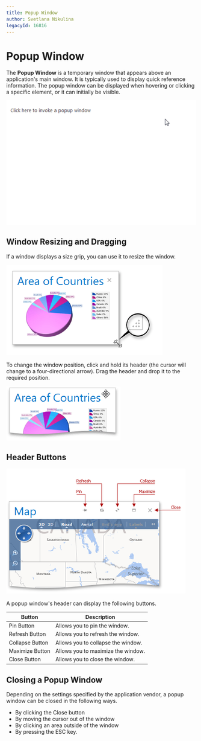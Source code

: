 ```yaml
---
title: Popup Window
author: Svetlana Nikulina
legacyId: 16816
---
```

# Popup Window
The **Popup Window** is a temporary window that appears above an application's main window. It is typically used to display quick reference information. The popup window can be displayed when hovering or clicking a specific element, or it can initially be visible.

![EUD_Popup1](../images/img22633.gif)

## Window Resizing and Dragging
If a window displays a size grip, you can use it to resize the window.

![EUD_Popup2](../images/img22634.png)

To change the window position, click and hold its header (the cursor will change to a four-directional arrow). Drag the header and drop it to the required position.

![EUD_Popup4](../images/img22636.png)

## Header Buttons
![EUD_Popup3](../images/img22635.png)

A popup window's header can display the following buttons.

| Button | Description |
|---|---|
| Pin Button | Allows you to pin the window. |
| Refresh Button | Allows you to refresh the window. |
| Collapse Button | Allows you to collapse the window. |
| Maximize Button | Allows you to maximize the window. |
| Close Button | Allows you to close the window. |

## Closing a Popup Window
Depending on the settings specified by the application vendor, a popup window can be closed in the following ways.
* By clicking the Close button
* By moving the cursor out of the window
* By clicking an area outside of the window
* By pressing the ESC key.